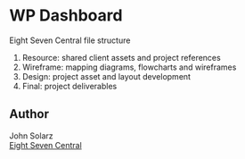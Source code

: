 WP Dashboard
============

Eight Seven Central file structure

1. Resource: shared client assets and project references
2. Wireframe: mapping diagrams, flowcharts and wireframes
3. Design: project asset and layout development
4. Final: project deliverables

Author
------

John Solarz<br>
[Eight Seven Central](http://eightsevencentral.com)
